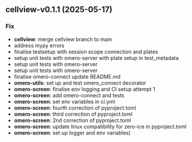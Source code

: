 ## cellview-v0.1.1 (2025-05-17)

### Fix

- **cellview**: merge cellview branch to main
- address mypy errors
- finalise testsetup with session scope connection and plates
- setup unit tests with omero-server with plate setup in test_metadata
- setup unit tests with omero-server
- setup unit tests with omero-server
- finalise omero-connect update README.md
- **omero-utils**: set up and test omero_connect decorator
- **omero-screen**: finalise env logging and CI setup attempt 1
- **omero-screen**: add omero-connect and tests
- **omero-screen**: set env variables in ci.yml
- **omero-screen**: fourth correction of pyproject.toml
- **omero-screen**: third correction of pyproject.toml
- **omero-screen**: 2nd correction of pyproject.toml
- **omero-screen**: update linux compatibility for zero-ice in pyproject.toml
- **omero-screen**: set up logger and env variables)
